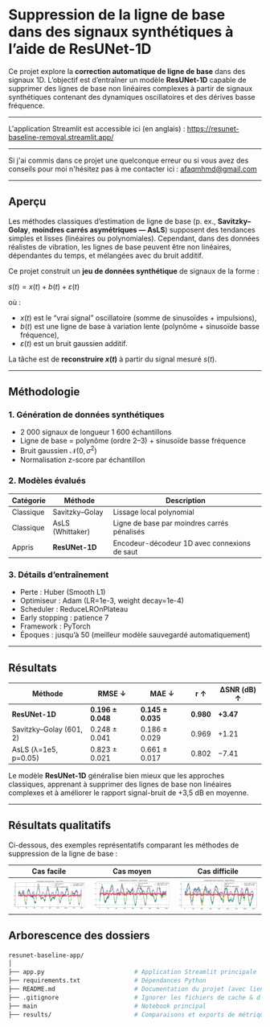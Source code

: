 # Suppression de la ligne de base dans des signaux synthétiques à l’aide de ResUNet-1D

Ce projet explore la **correction automatique de ligne de base** dans des signaux 1D.
L’objectif est d’entraîner un modèle **ResUNet-1D** capable de supprimer des lignes de base non linéaires complexes à partir de signaux synthétiques contenant des dynamiques oscillatoires et des dérives basse fréquence.

---

L'application Streamlit est accessible ici (en anglais) : https://resunet-baseline-removal.streamlit.app/

---

Si j'ai commis dans ce projet une quelconque erreur ou si vous avez des conseils pour moi n'hésitez pas à me contacter ici : afaqmhmd@gmail.com

---

## Aperçu

Les méthodes classiques d’estimation de ligne de base (p. ex., **Savitzky–Golay**, **moindres carrés asymétriques — AsLS**) supposent des tendances simples et lisses (linéaires ou polynomiales).
Cependant, dans des données réalistes de vibration, les lignes de base peuvent être non linéaires, dépendantes du temps, et mélangées avec du bruit additif.

Ce projet construit un **jeu de données synthétique** de signaux de la forme :

$s(t) = x(t) + b(t) + \varepsilon(t)$

où :

* $x(t)$ est le “vrai signal” oscillatoire (somme de sinusoïdes + impulsions),
* $b(t)$ est une ligne de base à variation lente (polynôme + sinusoïde basse fréquence),
* $\varepsilon(t)$ est un bruit gaussien additif.

La tâche est de **reconstruire $x(t)$** à partir du signal mesuré $s(t)$.

---

## Méthodologie

### 1. Génération de données synthétiques

* 2 000 signaux de longueur 1 600 échantillons
* Ligne de base = polynôme (ordre 2–3) + sinusoïde basse fréquence
* Bruit gaussien $\mathcal{N}(0, \sigma^2)$
* Normalisation z-score par échantillon

### 2. Modèles évalués

| Catégorie | Méthode          | Description                                  |
| --------- | ---------------- | -------------------------------------------- |
| Classique | Savitzky–Golay   | Lissage local polynomial                     |
| Classique | AsLS (Whittaker) | Ligne de base par moindres carrés pénalisés  |
| Appris    | **ResUNet-1D**   | Encodeur-décodeur 1D avec connexions de saut |

### 3. Détails d’entraînement

* Perte : Huber (Smooth L1)
* Optimiseur : Adam (LR=1e-3, weight decay=1e-4)
* Scheduler : ReduceLROnPlateau
* Early stopping : patience 7
* Framework : PyTorch
* Époques : jusqu’à 50 (meilleur modèle sauvegardé automatiquement)

---

## Résultats

| Méthode                 | RMSE ↓            | MAE ↓             | r ↑       | ΔSNR (dB) ↑ |
| ----------------------- | ----------------- | ----------------- | --------- | ----------- |
| **ResUNet-1D**          | **0.196 ± 0.048** | **0.145 ± 0.035** | **0.980** | **+3.47**   |
| Savitzky–Golay (601, 2) | 0.248 ± 0.041     | 0.186 ± 0.029     | 0.969     | +1.21       |
| AsLS (λ=1e5, p=0.05)    | 0.823 ± 0.021     | 0.661 ± 0.017     | 0.802     | −7.41       |

Le modèle **ResUNet-1D** généralise bien mieux que les approches classiques, apprenant à supprimer des lignes de base non linéaires complexes et à améliorer le rapport signal-bruit de +3,5 dB en moyenne.

---

## Résultats qualitatifs

Ci-dessous, des exemples représentatifs comparant les méthodes de suppression de la ligne de base :

| Cas facile                                   | Cas moyen                                  | Cas difficile                                    |
| -------------------------------------------- | ------------------------------------------ | ------------------------------------------------ |
| ![easy](results/example_1_Signal_facile.png) | ![mid](results/example_0_Signal_moyen.png) | ![hard](results/example_10_Signal_difficile.png) |

## Arborescence des dossiers
```bash
resunet-baseline-app/
│
├── app.py                         # Application Streamlit principale
├── requirements.txt               # Dépendances Python
├── README.md                      # Documentation du projet (avec lien Streamlit)
├── .gitignore                     # Ignorer les fichiers de cache & d’env
├── main                           # Notebook principal
├── results/                       # Comparaisons et exports de métriques

